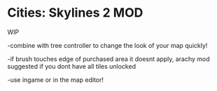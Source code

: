 # Cities: Skylines 2 MOD
WIP

-combine with tree controller to change the look of your map quickly!

-if brush touches edge of purchased area it doesnt apply, arachy mod suggested if you dont have all tiles unlocked

-use ingame or in the map editor!